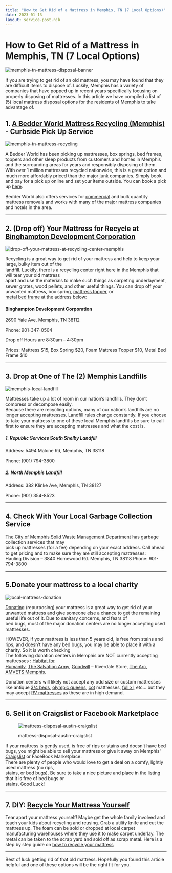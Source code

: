 ```yaml
---
title: "How to Get Rid of a Mattress in Memphis, TN (7 Local Options)"
date: 2023-01-13
layout: service-post.njk
---
```


# How to Get Rid of a Mattress in Memphis, TN (7 Local Options)

![memphis-tn-mattress-disposal-banner](/images/blog/Most-Attractive-Youtube-Thumbnail-63-1024x576.png)

If you are trying to get rid of an old mattress, you may have found that they are difficult items to dispose of. Luckily, Memphis has a variety of companies that have popped up in recent years specifically focusing on properly disposing of mattresses. In this article we have compiled a list of (5) local mattress disposal options for the residents of Memphis to take advantage of.

## 1\. [A Bedder World Mattress Recycling (Memphis)](https://www.abedderworld.com/Memphis-TN/) - Curbside Pick Up Service

![memphis-tn-mattress-recycling](/images/blog/Screen-Shot-2023-01-13-at-3.12.27-PM-1024x455.png)

A Bedder World has been picking up mattresses, box springs, bed frames, toppers and other sleep products from customers and homes in Memphis and the surrounding areas for years and responsibly disposing of them. With over 1 million mattresses recycled nationwide, this is a great option and much more affordably priced than the major junk companies. Simply book and pay for a pick up online and set your items outside. You can book a pick up [here](https://www.abedderworld.com/book-online/).

Bedder World also offers services for [commercial](https://www.abedderworld.com/commercial/) and bulk quantity mattress removals and works with many of the major mattress companies and hotels in the area.

* * *

## 2\. (Drop off) Your Mattress for Recycle at [Binghampton Development Corporation](https://www.bdcmemphis.org/mattress-recycling)

![drop-off-your-mattress-at-recycling-center-memphis](/images/blog/31857297943_d3f9d1d0b2_k.jpeg)

Recycling is a great way to get rid of your mattress and help to keep your large, bulky item out of the  
landfill. Luckily, there is a recycling center right here in the Memphis that will tear your old mattress  
apart and use the materials to make such things as carpeting underlayment, sewer grates, wood pellets, and other useful things. You can drop off your unwanted mattress, box spring, [mattress topper](https://www.abedderworld.com/natural-latex-mattress-toppers.html/), or  
[metal bed frame](https://www.abedderworld.com/metal-adjustable-bed-frame.html/) at the address below:

#### **Binghampton Development Corporation**

2690 Yale Ave. Memphis, TN 38112

Phone: 901-347-0504

Drop off Hours are 8:30am – 4:30pm

Prices: Mattress $15, Box Spring $20, Foam Mattress Topper $10, Metal Bed Frame $10

* * *

## 3\. Drop at One of The (2) Memphis Landfills

![memphis-local-landfill](/images/blog/Screen-Shot-2023-01-13-at-3.33.02-PM-1024x623.png)

Mattresses take up a lot of room in our nation’s landfills. They don’t compress or decompose easily.  
Because there are recycling options, many of our nation’s landfills are no longer accepting mattresses. Landfill rules change constantly. If you choose to take your mattress to one of these local Memphis landfills be sure to call first to ensure they are accepting mattresses and what the cost is.

##### 1\. Republic Services South Shelby Landfill

Address: 5494 Malone Rd, Memphis, TN 38118

Phone: (901) 794-3800

##### 2\. North Memphis Landfill

Address: 382 Klinke Ave, Memphis, TN 38127

Phone: (901) 354-8523

* * *

## 4\. Check With Your Local Garbage Collection Service

[The City of Memphis Solid Waste Management Department](https://www.memphistn.gov/government/solid-waste-management/) has garbage collection services that may  
pick up mattresses (for a fee) depending on your exact address. Call ahead to get pricing and to make sure they are still accepting mattresses:  
Hauling Division – 3840 Homewood Rd. Memphis, TN 38118 Phone: 901-794-3800

* * *

## 5.Donate your mattress to a local charity

![local-mattress-donation](/images/blog/Donate-Local-Red-243x300-1.png)

[Donating](https://www.abedderworld.com/does-goodwill-take-mattresses-4-alternative-options.html/) (repurposing) your mattress is a great way to get rid of your unwanted mattress and give someone else a chance to get the remaining useful life out of it. Due to sanitary concerns, and fears of  
bed bugs, most of the major donation centers are no longer accepting used mattresses.

HOWEVER, if your mattress is less than 5 years old, is free from stains and rips, and doesn’t have any bed bugs, you may be able to place it with a charity. So it is worth checking  
The following donation centers in Memphis are NOT currently accepting mattresses : [Habitat for  
Humanity](https://www.memphishabitat.com/), [The Salvation Army](https://salvationarmymemphis.org/), [Goodwill](https://www.goodwillmemphis.org/) – Riverdale Store, [The Arc](https://www.thearcmidsouth.org/), [AMVETS Memphis](https://www.supportthevets.org/).

Donation centers will likely not accept any odd size or custom mattresses like antique [3/4 beds](https://www.abedderworld.com/best-three-quarter-mattresses-to-buy-online.html/), [olympic queens](https://www.abedderworld.com/best-olympic-queen-mattresses.html/), [cot](https://www.abedderworld.com/cot-mattress.html/) mattresses, [full xl](https://www.abedderworld.com/best-full-xl-mattresses.html/), etc... but they may accept [RV mattresses](https://www.abedderworld.com/rv-replacement-mattress.html/) as these are in high demand.

* * *

## 6\. Sell it on Craigslist or Facebook Marketplace

<figure>

![mattress-disposal-austin-craigslist](/images/blog/Screen-Shot-2019-12-11-at-8.06.07-AM-edited.png)

<figcaption>

mattress-disposal-austin-craigslist

</figcaption>

</figure>

If your mattress is gently used, is free of rips or stains and doesn’t have bed bugs, you might be able to sell your mattress or give it away on Memphis' [Craigslist](https://memphis.craigslist.org) or FaceBook Marketplace.  
There are plenty of people who would love to get a deal on a comfy, lightly used mattress (no rips,  
stains, or bed bugs). Be sure to take a nice picture and place in the listing that it is free of bed bugs or  
stains. Good Luck!

* * *

## 7\. DIY: [Recycle Your Mattress Yourself](https://www.abedderworld.com/how-to-recycle-a-mattress/)

Tear apart your mattress yourself! Maybe get the whole family involved and teach your kids about recycling and reusing. Grab a utility knife and cut the mattress up. The foam can be sold or dropped at local carpet manufacturing warehouses where they use it to make carpet underlay. The metal can be taken to the scrap yard and sold off as scrap metal. Here is a step by step guide on [how to recycle your mattress](https://www.abedderworld.com/how-to-recycle-a-mattress/)

* * *

Best of luck getting rid of that old mattress. Hopefully you found this article helpful and one of these options will be the right fit for you.
